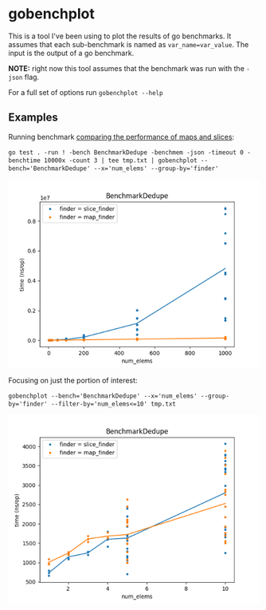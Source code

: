 # gobenchplot
This is a tool I've been using to plot the results of go benchmarks. It assumes that each sub-benchmark is named as `var_name=var_value`.
The input is the output of a go benchmark.

**NOTE:** right now this tool assumes that the benchmark was run with the `-json` flag.

For a full set of options run `gobenchplot --help`

## Examples

Running benchmark [comparing the performance of maps and slices](https://github.com/ShawnROGrady/mapslicecomp):
```
go test . -run ! -bench BenchmarkDedupe -benchmem -json -timeout 0 -benchtime 10000x -count 3 | tee tmp.txt | gobenchplot --bench='BenchmarkDedupe' --x='num_elems' --group-by='finder'
```
![bench_dedupe](https://github.com/ShawnROGrady/mapslicecomp/blob/master/assets/benchmark_dedupe_time-v-num_elems.png)

Focusing on just the portion of interest:
```
gobenchplot --bench='BenchmarkDedupe' --x='num_elems' --group-by='finder' --filter-by='num_elems<=10' tmp.txt
```
![focused_bench_dedupe](https://github.com/ShawnROGrady/mapslicecomp/blob/master/assets/focused_benchmark_dedupe_time-v-num_elems.png)

